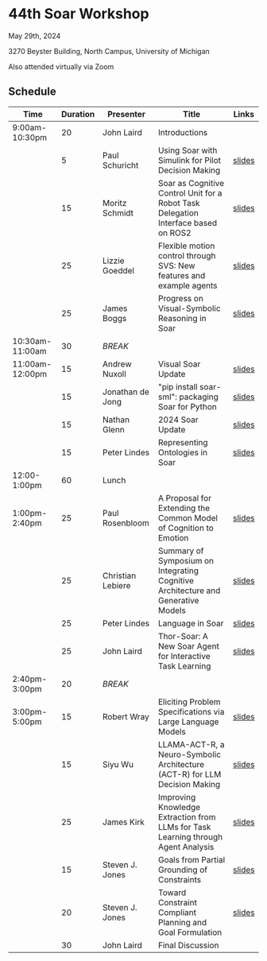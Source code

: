 # 44th Soar Workshop

May 29th, 2024

3270 Beyster Building, North Campus, University of Michigan

Also attended virtually via Zoom

## Schedule

| Time | Duration | Presenter | Title | Links |
|------|----------|-----------|-------|-------|
| 9:00am-10:30pm | 20 | John Laird | Introductions | |
| | 5 | Paul Schuricht | Using Soar with Simulink for Pilot Decision Making | [slides](https://raw.githubusercontent.com/SoarGroup/website-downloads/main/workshops/44/talk.1.pdf) |
| | 15 | Moritz Schmidt | Soar as Cognitive Control Unit for a Robot Task Delegation Interface based on ROS2 | [slides](https://raw.githubusercontent.com/SoarGroup/website-downloads/main/workshops/44/talk.2.pdf) |
| | 25 | Lizzie Goeddel | Flexible motion control through SVS: New features and example agents | [slides](https://raw.githubusercontent.com/SoarGroup/website-downloads/main/workshops/44/talk.3.pdf) |
| | 25 | James Boggs | Progress on Visual-Symbolic Reasoning in Soar | [slides](https://raw.githubusercontent.com/SoarGroup/website-downloads/main/workshops/44/talk.4.pptx) |
| 10:30am-11:00am | 30 | *BREAK* | | |
| 11:00am-12:00pm | 15 | Andrew Nuxoll | Visual Soar Update | [slides](https://raw.githubusercontent.com/SoarGroup/website-downloads/main/workshops/44/talk.5.pdf) |
| | 15 | Jonathan de Jong | "pip install soar-sml": packaging Soar for Python | [slides](https://raw.githubusercontent.com/SoarGroup/website-downloads/main/workshops/44/talk.6.pptx) |
| | 15 | Nathan Glenn | 2024 Soar Update | [slides](https://raw.githubusercontent.com/SoarGroup/website-downloads/main/workshops/44/talk.7.pptx) |
| | 15 | Peter Lindes | Representing Ontologies in Soar | [slides](https://raw.githubusercontent.com/SoarGroup/website-downloads/main/workshops/44/talk.8.pptx) |
| 12:00-1:00pm | 60 | Lunch | | |
| 1:00pm-2:40pm | 25 | Paul Rosenbloom | A Proposal for Extending the Common Model of Cognition to Emotion | [slides](https://raw.githubusercontent.com/SoarGroup/website-downloads/main/workshops/44/talk.9.pptx) |
| | 25 | Christian Lebiere | Summary of Symposium on Integrating Cognitive Architecture and Generative Models | [slides](https://raw.githubusercontent.com/SoarGroup/website-downloads/main/workshops/44/talk.10.pptx) |
| | 25 | Peter Lindes | Language in Soar | [slides](https://raw.githubusercontent.com/SoarGroup/website-downloads/main/workshops/44/talk.11.pptx) |
| | 25 | John Laird | Thor-Soar: A New Soar Agent for Interactive Task Learning | [slides](https://raw.githubusercontent.com/SoarGroup/website-downloads/main/workshops/44/talk.12.pptx) |
| 2:40pm-3:00pm | 20 | *BREAK* | | |
| 3:00pm-5:00pm | 15 | Robert Wray | Eliciting Problem Specifications via Large Language Models | [slides](https://raw.githubusercontent.com/SoarGroup/website-downloads/main/workshops/44/talk.13.pdf) |
| | 15 | Siyu Wu | LLAMA-ACT-R, a Neuro-Symbolic Architecture (ACT-R) for LLM Decision Making | [slides](https://raw.githubusercontent.com/SoarGroup/website-downloads/main/workshops/44/talk.14.pptx) |
| | 25 | James Kirk | Improving Knowledge Extraction from LLMs for Task Learning through Agent Analysis | [slides](https://raw.githubusercontent.com/SoarGroup/website-downloads/main/workshops/44/talk.15.pptx) |
| | 15 | Steven J. Jones | Goals from Partial Grounding of Constraints | [slides](https://raw.githubusercontent.com/SoarGroup/website-downloads/main/workshops/44/talk.16.pptx) |
| | 20 | Steven J. Jones | Toward Constraint Compliant Planning and Goal Formulation | [slides](https://raw.githubusercontent.com/SoarGroup/website-downloads/main/workshops/44/talk.17.pptx) |
| | 30 | John Laird | Final Discussion | |
